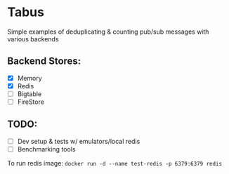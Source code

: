 # Tabus

Simple examples of deduplicating & counting pub/sub messages with various backends

## Backend Stores:
* [x] Memory
* [x] Redis
* [ ] Bigtable
* [ ] FireStore

## TODO:
* [ ] Dev setup & tests w/ emulators/local redis
* [ ] Benchmarking tools

To run redis image: `docker run -d --name test-redis -p 6379:6379 redis`

